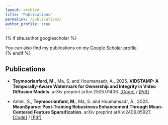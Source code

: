 ```yaml
---
layout: archive
title: "Publications"
permalink: /publications/
author_profile: true
---
```


{% if site.author.googlescholar %}
  <div class="wordwrap">You can also find my publications on <a href="{{site.author.googlescholar}}">my Google Scholar profile</a>.</div>
{% endif %}

## Publications

- **Teymoorianfard, M.**, Ma, S. and Houmansadr, A., 2025. **VIDSTAMP: A Temporally-Aware Watermark for Ownership and Integrity in Video Diffusion Models.** arXiv preprint arXiv:2505.01406.
[\[Code\]](https://github.com/SPIN-UMass/MeanSparse) / [\[Pdf\]](https://arxiv.org/pdf/2505.01406)


- Amini, S., **Teymoorianfard, M.**, Ma, S. and Houmansadr, A., 2024. **MeanSparse: Post-Training Robustness Enhancement Through Mean-Centered Feature Sparsification.** arXiv preprint arXiv:2406.05927.
[\[Code\]](https://github.com/SPIN-UMass/MeanSparse) / [\[Pdf\]](https://arxiv.org/pdf/2406.05927)




